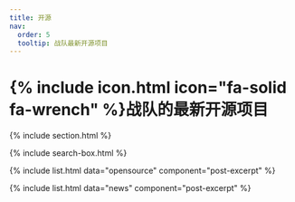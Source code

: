 ```yaml
---
title: 开源
nav:
  order: 5
  tooltip: 战队最新开源项目
---
```

# {% include icon.html icon="fa-solid fa-wrench" %}战队的最新开源项目

{% include section.html %}

{% include search-box.html %}

{% include list.html data="opensource" component="post-excerpt" %}

{% include list.html data="news" component="post-excerpt" %}


